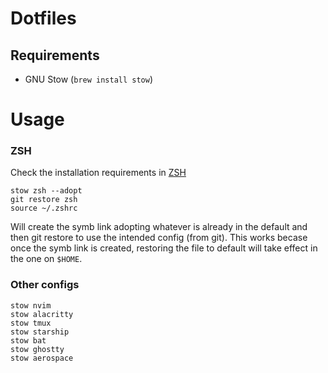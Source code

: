 # Dotfiles

## Requirements
- GNU Stow (`brew install stow`)


# Usage

### ZSH 
Check the installation requirements in [ZSH](./zsh/README.md)
```shell
stow zsh --adopt
git restore zsh
source ~/.zshrc
```

Will create the symb link adopting whatever is already in the default and then git restore to use the intended config (from git).
This works becase once the symb link is created, restoring the file to default will take effect in the one on `$HOME`.

### Other configs
```shell
stow nvim
stow alacritty
stow tmux
stow starship
stow bat
stow ghostty
stow aerospace
```
